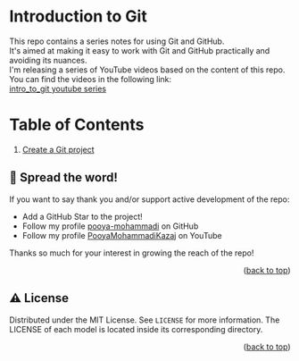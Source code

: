# Introduction to Git

This repo contains a series notes for using Git and GitHub.</br>
It's aimed at making it easy to work with Git and GitHub practically and avoiding its nuances.</br> 
I'm releasing a series of YouTube videos based on the content of this repo. You can find the videos in the following link:</br>
[intro_to_git youtube series](https://youtube.com/playlist?list=PL2g_5adpoaeLfkAnqPH3sYQDYLeFYgr0b)

# Table of Contents
1. [Create a Git project](https://github.com/pooya-mohammadi/intro_to_git/blob/main/create_git_project.md)



## 🌟 Spread the word!

If you want to say thank you and/or support active development of the repo:
- Add a GitHub Star to the project!
- Follow my profile [pooya-mohammadi](https://github.com/pooya-mohammadi) on GitHub
- Follow my profile [PooyaMohammadiKazaj](https://youtube.com/PooyaMohammadiKazaj) on YouTube

Thanks so much for your interest in growing the reach of the repo!
<p align="right">(<a href="#top">back to top</a>)</p>

## ⚠️ License

Distributed under the MIT License. See `LICENSE` for more information.
The LICENSE of each model is located inside its corresponding directory.

<p align="right">(<a href="#top">back to top</a>)</p>
